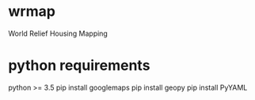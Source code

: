 # wrmap
World Relief Housing Mapping

# python requirements
python >= 3.5
pip install googlemaps
pip install geopy
pip install PyYAML

